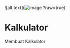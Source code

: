 ![alt text](![image](https://github.com/ZaidHusaini02/Kalkulator/assets/102004433/a9739e31-bc43-4f72-8675-bb68b770069f)
?raw=true)
# Kalkulator
Membuat Kalkulator
